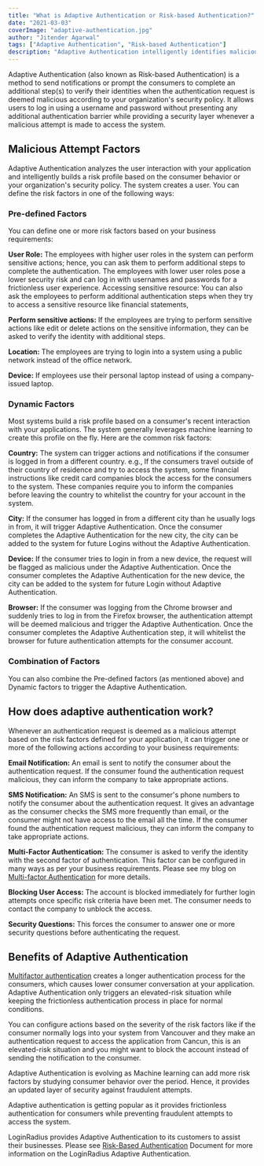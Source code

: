 ```yaml
---
title: "What is Adaptive Authentication or Risk-based Authentication?"
date: "2021-03-03"
coverImage: "adaptive-authentication.jpg"
author: "Jitender Agarwal"
tags: ["Adaptive Authentication", "Risk-based Authentication"]
description: "Adaptive Authentication intelligently identifies malicious attempt based on the defined risk factors and prompt the consumers to complete an additional step to verify their identities"
--- 
```


Adaptive Authentication (also known as Risk-based Authentication) is a method to send notifications or prompt the consumers to complete an additional step(s) to verify their identities when the authentication request is deemed malicious according to your organization's security policy. It allows users to log in using a username and password without presenting any additional authentication barrier while providing a security layer whenever a malicious attempt is made to access the system. 

## Malicious Attempt Factors

Adaptive Authentication analyzes the user interaction with your application and intelligently builds a risk profile based on the consumer behavior or your organization's security policy. The system creates a user. You can define the risk factors in one of the following ways:

### Pre-defined Factors

You can define one or more risk factors based on your business requirements: 

**User Role:** The employees with higher user roles in the system can perform sensitive actions; hence, you can ask them to perform additional steps to complete the authentication. The employees with lower user roles pose a lower security risk and can log in with usernames and passwords for a frictionless user experience. 
Accessing sensitive resource: You can also ask the employees to perform additional authentication steps when they try to access a sensitive resource like financial statements, 

**Perform sensitive actions:** If the employees are trying to perform sensitive actions like edit or delete actions on the sensitive information, they can be asked to verify the identity with additional steps. 

**Location:** The employees are trying to login into a system using a public network instead of the office network. 

**Device:** If employees use their personal laptop instead of using a company-issued laptop. 

### Dynamic Factors

Most systems build a risk profile based on a consumer's recent interaction with your applications. The system generally leverages machine learning to create this profile on the fly. Here are the common risk factors: 

**Country:** The system can trigger actions and notifications if the consumer is logged in from a different country. e.g., If the consumers travel outside of their country of residence and try to access the system, some financial instructions like credit card companies block the access for the consumers to the system. These companies require you to inform the companies before leaving the country to whitelist the country for your account in the system. 

**City:** If the consumer has logged in from a different city than he usually logs in from, it will trigger Adaptive Authentication. Once the consumer completes the Adaptive Authentication for the new city, the city can be added to the system for future Logins without the Adaptive Authentication. 

**Device:** If the consumer tries to login in from a new device, the request will be flagged as malicious under the Adaptive Authentication. Once the consumer completes the Adaptive Authentication for the new device, the city can be added to the system for future Login without Adaptive Authentication. 

**Browser:** If the consumer was logging from the Chrome browser and suddenly tries to log in from the Firefox browser, the authentication attempt will be deemed malicious and trigger the Adaptive Authentication. Once the consumer completes the Adaptive Authentication step, it will whitelist the browser for future authentication attempts for the consumer account.

### Combination of Factors

You can also combine the Pre-defined factors (as mentioned above) and Dynamic factors to trigger the Adaptive Authentication.

## How does adaptive authentication work?

Whenever an authentication request is deemed as a malicious attempt based on the risk factors defined for your application, it can trigger one or more of the following actions  according to your business requirements:

**Email Notification:** An email is sent to notify the consumer about the authentication request. If the consumer found the authentication request malicious, they can inform the company to take appropriate actions. 

**SMS Notification:** An SMS is sent to the consumer's phone numbers to notify the consumer about the authentication request. It gives an advantage as the consumer checks the SMS more frequently than email, or the consumer might not have access to the email all the time. If the consumer found the authentication request malicious, they can inform the company to take appropriate actions. 

**Multi-Factor Authentication:** The consumer is asked to verify the identity with the second factor of authentication. This factor can be configured in many ways as per your business requirements. Please see my blog on [Multi-factor Authentication](https://www.loginradius.com/blog/async/why-mfa-important/) for more details.

**Blocking User Access:** The account is blocked immediately for further login attempts once specific risk criteria have been met. The consumer needs to contact the company to unblock the access. 

**Security Questions:** This forces the consumer to answer one or more security questions before authenticating the request.

## Benefits of Adaptive Authentication

[Multifactor authentication](https://www.loginradius.com/blog/start-with-identity/2019/06/what-is-multi-factor-authentication/) creates a longer authentication process for the consumers, which causes lower consumer conversation at your application. Adaptive Authentication only triggers an elevated-risk situation while keeping the frictionless authentication process in place for normal conditions. 

You can configure actions based on the severity of the risk factors like if the consumer normally logs into your system from Vancouver and they make an authentication request to access the application from Cancun, this is an elevated-risk situation and you might want to block the account instead of sending the notification to the consumer. 

Adaptive Authentication is evolving as Machine learning can add more risk factors by studying consumer behavior over the period. Hence, it provides an updated layer of security against fraudulent attempts. 

Adaptive authentication is getting popular as it provides frictionless authentication for consumers while preventing fraudulent attempts to access the system. 

LoginRadius provides Adaptive Authentication to its customers to assist their businesses. Please see [Risk-Based Authentication](https://www.loginradius.com/docs/api/v2/admin-console/platform-security/risk-based-auth/) Document for more information on the LoginRadius Adaptive Authentication. 
